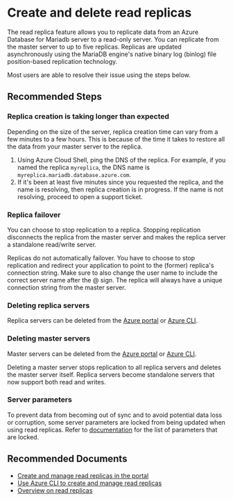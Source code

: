 <properties
    pageTitle="Create and delete read replicas in Azure Database for Mariadb"
    description="Create and delete read replicas"
    service="microsoft.dbformariadb"
    resource="servers"
    authors="ajlam"
    ms.author="andrela"
    displayOrder="350"
    selfHelpType="generic"
    supportTopicIds="32688608"
    resourceTags="servers, databases"
    productPesIds="16617"
    cloudEnvironments="public, Fairfax"
    articleId="fa0d8532-80d8-4dc8-98d8-d7dfdf0ef921"
/>

# Create and delete read replicas

The read replica feature allows you to replicate data from an Azure Database for Mariadb server to a read-only server. You can replicate from the master server to up to five replicas. Replicas are updated asynchronously using the MariaDB engine's native binary log (binlog) file position-based replication technology.

Most users are able to resolve their issue using the steps below.

## **Recommended Steps**

### **Replica creation is taking longer than expected**

Depending on the size of the server, replica creation time can vary from a few minutes to a few hours. This is because of the time it takes to restore all the data from your master server to the replica.

1. Using Azure Cloud Shell, ping the DNS of the replica. For example, if you named the replica `myreplica`, the DNS name is `myreplica.mariadb.database.azure.com`.
2. If it's been at least five minutes since you requested the replica, and the name is resolving, then replica creation is in progress. If the name is not resolving, proceed to open a support ticket.

### **Replica failover**

You can choose to stop replication to a replica. Stopping replication disconnects the replica from the master server and makes the replica server a standalone read/write server.

Replicas do not automatically failover. You have to choose to stop replication and redirect your application to point to the (former) replica's connection string. Make sure to also change the user name to include the correct server name after the @ sign. The replica will always have a unique connection string from the master server.

### **Deleting replica servers**

Replica servers can be deleted from the [Azure portal](https://docs.microsoft.com/azure/mariadb/howto-read-replicas-portal#delete-a-replica-server) or [Azure CLI](https://docs.microsoft.com/azure/mariadb/howto-read-replicas-cli#delete-a-replica-server).

### **Deleting master servers**

Master servers can be deleted from the [Azure portal](https://docs.microsoft.com/azure/mariadb/howto-read-replicas-portal#delete-a-master-server) or [Azure CLI](https://docs.microsoft.com/azure/mariadb/howto-read-replicas-cli#delete-a-master-server).

Deleting a master server stops replication to all replica servers and deletes the master server itself. Replica servers become standalone servers that now support both read and writes.

### **Server parameters**

To prevent data from becoming out of sync and to avoid potential data loss or corruption, some server parameters are locked from being updated when using read replicas. Refer to [documentation](https://docs.microsoft.com/azure/mariadb/concepts-read-replicas#server-parameters) for the list of parameters that are locked.

## **Recommended Documents**

* [Create and manage read replicas in the portal](https://docs.microsoft.com/azure/mariadb/howto-read-replicas-portal)
* [Use Azure CLI to create and manage read replicas](https://docs.microsoft.com/azure/mariadb/howto-read-replicas-cli)
* [Overview on read replicas](https://docs.microsoft.com/azure/mariadb/concepts-read-replicas)